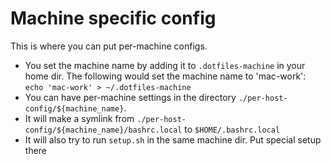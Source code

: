# Machine specific config
This is where you can put per-machine configs. 

- You set the machine name by adding it to `.dotfiles-machine` in your home dir. The following would set the machine name to 'mac-work': `echo 'mac-work' > ~/.dotfiles-machine`
- You can have per-machine settings in the directory `./per-host-config/${machine_name}`.
- It will make a symlink from `./per-host-config/${machine_name}/bashrc.local` to `$HOME/.bashrc.local`
- It will also try to run `setup.sh` in the same machine dir. Put special setup there
